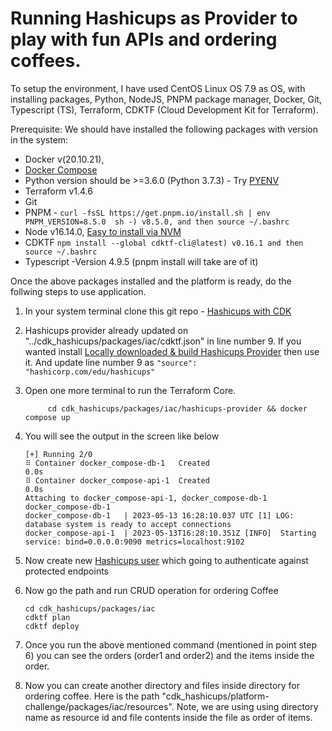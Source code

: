 # Running Hashicups as Provider to play with fun APIs and ordering coffees.

To setup the environment, I have used CentOS Linux OS 7.9 as OS, with installing packages, Python, NodeJS, PNPM package manager, Docker, Git, Typescript (TS), Terraform, CDKTF (Cloud Development Kit for Terraform). 

Prerequisite:
We should have installed the following packages with version in the system:

* Docker v(20.10.21), 
* [Docker Compose](https://gist.github.com/npearce/6f3c7826c7499587f00957fee62f8ee9)
* Python version should be >=3.6.0 (Python 3.7.3) - Try [PYENV](https://realpython.com/intro-to-pyenv/)
* Terraform v1.4.6
* Git
* PNPM - `curl -fsSL https://get.pnpm.io/install.sh | env PNPM_VERSION=8.5.0  sh -) v8.5.0, and then source ~/.bashrc`
* Node v16.14.0, [Easy to install via NVM](https://tecadmin.net/install-nvm-on-amazon-linux/) 
* CDKTF `npm install --global cdktf-cli@latest) v0.16.1 and then source ~/.bashrc`
* Typescript -Version 4.9.5 (pnpm install will take are of it)

Once the above packages installed and the platform is ready, do the follwing steps to use application.

1) In your system terminal clone this git repo - [Hashicups with CDK](https://github.com/byomkesh99/cdk_hashicups.git)
2) Hashicups provider already updated on "../cdk_hashicups/packages/iac/cdktf.json" in line number 9. If you wanted install [Locally downloaded & build Hashicups Provider](https://developer.hashicorp.com/terraform/tutorials/providers/provider-use#install-hashicups-provider) then use it. And update line number 9 as `"source": "hashicorp.com/edu/hashicups"`
3) Open one more terminal to run the Terraform Core. 

            cd cdk_hashicups/packages/iac/hashicups-provider && docker compose up
            
4) You will see the output in the screen like below

       [+] Running 2/0
       ⠿ Container docker_compose-db-1   Created                                                                       0.0s
       ⠿ Container docker_compose-api-1  Created                                                                       0.0s
       Attaching to docker_compose-api-1, docker_compose-db-1
       docker_compose-db-1   
       docker_compose-db-1   | 2023-05-13 16:28:10.037 UTC [1] LOG:  database system is ready to accept connections
       docker_compose-api-1  | 2023-05-13T16:28:10.351Z [INFO]  Starting service: bind=0.0.0.0:9090 metrics=localhost:9102

           
5) Now create new [Hashicups user](https://developer.hashicorp.com/terraform/tutorials/providers/provider-use#create-new-hashicups-user) which going to authenticate against protected endpoints
6) Now go the path and run CRUD operation for ordering Coffee

       cd cdk_hashicups/packages/iac
       cdktf plan 
       cdktf deploy
       
7) Once you run the above mentioned command (mentioned in point step 6) you can see the orders (order1 and order2) and the items inside the order.
8) Now you can create another directory and files inside directory for ordering coffee. Here is the path "cdk_hashicups/platform-challenge/packages/iac/resources". Note, we are using using directory name as resource id and file contents inside the file as order of items.


